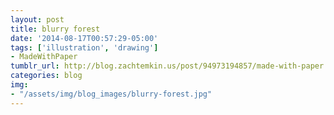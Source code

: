 ```yaml
---
layout: post
title: blurry forest
date: '2014-08-17T00:57:29-05:00'
tags: ['illustration', 'drawing']
- MadeWithPaper
tumblr_url: http://blog.zachtemkin.us/post/94973194857/made-with-paper
categories: blog
img:
- "/assets/img/blog_images/blurry-forest.jpg" 
---
```

